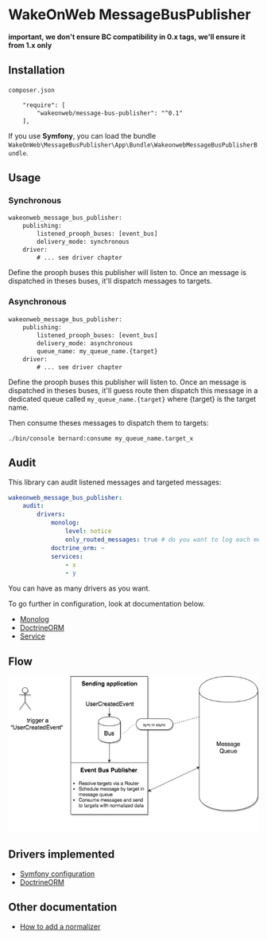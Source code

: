 # WakeOnWeb MessageBusPublisher

**important, we don't ensure BC compatibility in 0.x tags, we'll ensure it from 1.x only**

## Installation

`composer.json`

```
    "require": [
        "wakeonweb/message-bus-publisher": "^0.1"
    ],
```

If you use **Symfony**, you can load the bundle `WakeOnWeb\MessageBusPublisher\App\Bundle\WakeonwebMessageBusPublisherBundle`.

## Usage

### Synchronous

```
wakeonweb_message_bus_publisher:
    publishing:
        listened_prooph_buses: [event_bus]
        delivery_mode: synchronous
    driver:
        # ... see driver chapter
```

Define the prooph buses this publisher will listen to.
Once an message is dispatched in theses buses, it'll dispatch messages to targets.

### Asynchronous

```
wakeonweb_message_bus_publisher:
    publishing:
        listened_prooph_buses: [event_bus]
        delivery_mode: asynchronous
        queue_name: my_queue_name.{target}
    driver:
        # ... see driver chapter
```

Define the prooph buses this publisher will listen to.
Once an message is dispatched in theses buses, it'll guess route then dispatch this message
in a dedicated queue called `my_queue_name.{target}` where {target} is the target name.

Then consume theses messages to dispatch them to targets:

```
./bin/console bernard:consume my_queue_name.target_x
```

## Audit

This library can audit listened messages and targeted messages:

```yaml
wakeonweb_message_bus_publisher:
    audit:
        drivers:
            monolog:
                level: notice
                only_routed_messages: true # do you want to log each messages ?
            doctrine_orm: ~
            services:
                - x
                - y
```

You can have as many drivers as you want.

To go further in configuration, look at documentation below.

- [Monolog](docs/audit-logger.md)
- [DoctrineORM](docs/audit-doctrine-orm.md)
- [Service](docs/audit-service.md)

## Flow

![flow](docs/flow.png)

## Drivers implemented

- [Symfony configuration](docs/driver-symfony-configuration.md)
- [DoctrineORM](docs/driver-doctrine-orm.md)

## Other documentation

- [How to add a normalizer](docs/add-normalizer.md)
